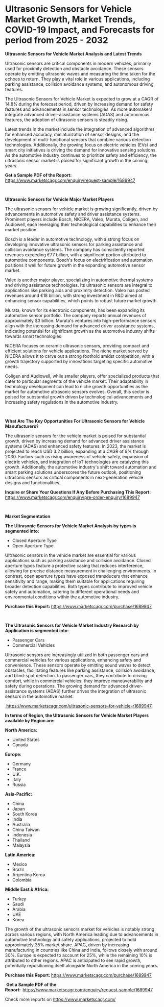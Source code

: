 <p><h1>Ultrasonic Sensors for Vehicle Market Growth, Market Trends, COVID-19 Impact, and Forecasts for period from 2025 - 2032</h1></p><p><strong>Ultrasonic Sensors for Vehicle Market Analysis and Latest Trends</strong></p>
<p><p>Ultrasonic sensors are critical components in modern vehicles, primarily used for proximity detection and obstacle avoidance. These sensors operate by emitting ultrasonic waves and measuring the time taken for the echoes to return. They play a vital role in various applications, including parking assistance, collision avoidance systems, and autonomous driving features.</p><p>The Ultrasonic Sensors for Vehicle Market is expected to grow at a CAGR of 14.8% during the forecast period, driven by increasing demand for safety features and advancements in sensor technologies. As more automakers integrate advanced driver-assistance systems (ADAS) and autonomous features, the adoption of ultrasonic sensors is steadily rising. </p><p>Latest trends in the market include the integration of advanced algorithms for enhanced accuracy, miniaturization of sensor designs, and the development of multi-functional sensors that combine various detection technologies. Additionally, the growing focus on electric vehicles (EVs) and smart city initiatives is driving the demand for innovative sensing solutions. As the automotive industry continues to prioritize safety and efficiency, the ultrasonic sensor market is poised for significant growth in the coming years.</p></p>
<p><strong>Get a Sample PDF of the Report:&nbsp;</strong> <a href="https://www.marketscagr.com/enquiry/request-sample/1689947?utm_campaign=3195&utm_medium=2&utm_source=Github&utm_content=ia&utm_term=26032025&utm_id=ultrasonic-sensors-for-vehicle">https://www.marketscagr.com/enquiry/request-sample/1689947</a></p>
<p>&nbsp;</p>
<p><strong>Ultrasonic Sensors for Vehicle Major Market Players</strong></p>
<p><p>The ultrasonic sensors for vehicle market is growing significantly, driven by advancements in automotive safety and driver assistance systems. Prominent players include Bosch, NICERA, Valeo, Murata, Coligen, and Audiowell, each leveraging their technological capabilities to enhance their market position.</p><p>Bosch is a leader in automotive technology, with a strong focus on developing innovative ultrasonic sensors for parking assistance and collision avoidance systems. The company has consistently reported revenues exceeding €77 billion, with a significant portion attributed to automotive components. Bosch's focus on electrification and automation positions it well for future growth in the expanding automotive sensor market.</p><p>Valeo is another major player, specializing in automotive thermal systems and driving assistance technologies. Its ultrasonic sensors are integral to applications like parking aids and proximity detection. Valeo has posted revenues around €18 billion, with strong investment in R&D aimed at enhancing sensor capabilities, which points to robust future market growth.</p><p>Murata, known for its electronic components, has been expanding its automotive sensor portfolio. The company reports annual revenues of approximately $3 billion. Murata's ventures into high-performance sensors align with the increasing demand for advanced driver assistance systems, indicating potential for significant growth as the automotive industry shifts towards smart technologies.</p><p>NICERA focuses on ceramic ultrasonic sensors, providing compact and efficient solutions for vehicle applications. The niche market served by NICERA allows it to carve out a strong foothold amidst competition, with a growth trajectory supported by innovations targeting specific automotive needs.</p><p>Coligen and Audiowell, while smaller players, offer specialized products that cater to particular segments of the vehicle market. Their adaptability in technology development can lead to niche growth opportunities as the market for automotive ultrasonic sensors evolves. Overall, this sector is poised for substantial growth driven by technological advancements and increasing safety regulations in the automotive industry.</p></p>
<p>&nbsp;</p>
<p><strong>What Are The Key Opportunities For Ultrasonic Sensors for Vehicle Manufacturers?</strong></p>
<p><p>The ultrasonic sensors for the vehicle market is poised for substantial growth, driven by increasing demand for advanced driver assistance systems (ADAS) and enhanced safety features. In 2023, the market is projected to reach USD 3.2 billion, expanding at a CAGR of 9% through 2030. Factors such as rising awareness of vehicle safety, expansion of electric vehicles, and integration of IoT technologies are catalyzing this growth. Additionally, the automotive industry's shift toward automation and smart parking solutions underscores the future outlook, positioning ultrasonic sensors as critical components in next-generation vehicle designs and functionalities.</p></p>
<p><strong>Inquire or Share Your Questions If Any Before Purchasing This Report:</strong> <a href="https://www.marketscagr.com/enquiry/pre-order-enquiry/1689947?utm_campaign=3195&utm_medium=2&utm_source=Github&utm_content=ia&utm_term=26032025&utm_id=ultrasonic-sensors-for-vehicle">https://www.marketscagr.com/enquiry/pre-order-enquiry/1689947</a></p>
<p>&nbsp;</p>
<p><strong>Market Segmentation</strong></p>
<p><strong>The Ultrasonic Sensors for Vehicle Market Analysis by types is segmented into:</strong></p>
<p><ul><li>Closed Aperture Type</li><li>Open Aperture Type</li></ul></p>
<p><p>Ultrasonic sensors in the vehicle market are essential for various applications such as parking assistance and collision avoidance. Closed aperture types feature a protective casing that reduces interference, allowing for precise distance measurement in challenging environments. In contrast, open aperture types have exposed transducers that enhance sensitivity and range, making them suitable for applications requiring broader detection capabilities. Both types contribute to improved vehicle safety and automation, catering to different operational needs and environmental conditions within the automotive industry.</p></p>
<p><strong>Purchase this Report:&nbsp;</strong><a href="https://www.marketscagr.com/purchase/1689947?utm_campaign=3195&utm_medium=2&utm_source=Github&utm_content=ia&utm_term=26032025&utm_id=ultrasonic-sensors-for-vehicle">https://www.marketscagr.com/purchase/1689947</a></p>
<p>&nbsp;</p>
<p><strong>The Ultrasonic Sensors for Vehicle Market Industry Research by Application is segmented into:</strong></p>
<p><ul><li>Passenger Cars</li><li>Commercial Vehicles</li></ul></p>
<p><p>Ultrasonic sensors are increasingly utilized in both passenger cars and commercial vehicles for various applications, enhancing safety and convenience. These sensors operate by emitting sound waves to detect obstacles, facilitating features like parking assistance, collision avoidance, and blind-spot detection. In passenger cars, they contribute to driving comfort, while in commercial vehicles, they improve maneuverability and safety during operations. The growing demand for advanced driver-assistance systems (ADAS) further drives the integration of ultrasonic sensors in the automotive market.</p></p>
<p><a href="https://www.marketscagr.com/ultrasonic-sensors-for-vehicle-r1689947?utm_campaign=3195&utm_medium=2&utm_source=Github&utm_content=ia&utm_term=26032025&utm_id=ultrasonic-sensors-for-vehicle">&nbsp;https://www.marketscagr.com/ultrasonic-sensors-for-vehicle-r1689947</a></p>
<p><strong>In terms of Region, the Ultrasonic Sensors for Vehicle Market Players available by Region are:</strong></p>
<p>
    <p> <strong> North America: </strong>
        <ul>
            <li>United States</li>
            <li>Canada</li>
        </ul>
        </p> 
    <p> <strong> Europe: </strong>
        <ul>
            <li>Germany</li>
            <li>France</li>
            <li>U.K.</li>
            <li>Italy</li>
            <li>Russia</li>
        </ul>
        </p> 
    <p> <strong> Asia-Pacific: </strong>
        <ul>
            <li>China</li>
            <li>Japan</li>
            <li>South Korea</li>
            <li>India</li>
            <li>Australia</li>
            <li>China Taiwan</li>
            <li>Indonesia</li>
            <li>Thailand</li>
            <li>Malaysia</li>
        </ul>
        </p> 
    <p> <strong> Latin America: </strong>
        <ul>
            <li>Mexico</li>
            <li>Brazil</li>
            <li>Argentina Korea</li>
            <li>Colombia</li>
        </ul>
        </p> 
    <p> <strong> Middle East & Africa: </strong>
        <ul>
            <li>Turkey</li>
            <li>Saudi</li>
            <li>Arabia</li>
            <li>UAE</li>
            <li>Korea</li>
        </ul>
    </p>
    </p>
<p><p>The growth of the ultrasonic sensors market for vehicles is notably strong across various regions, with North America leading due to advancements in automotive technology and safety applications, projected to hold approximately 35% market share. APAC, driven by increasing manufacturing in countries like China and India, follows closely with around 30%. Europe is expected to account for 25%, while the remaining 10% is attributed to other regions. APAC is anticipated to see rapid growth, potentially repositioning itself alongside North America in the coming years.</p></p>
<p><strong>Purchase this Report: </strong><a href="https://www.marketscagr.com/purchase/1689947?utm_campaign=3195&utm_medium=2&utm_source=Github&utm_content=ia&utm_term=26032025&utm_id=ultrasonic-sensors-for-vehicle">https://www.marketscagr.com/purchase/1689947</a></p>
<p>&nbsp;<strong>Get a Sample PDF of the Report:&nbsp;&nbsp;</strong><a href="https://www.marketscagr.com/enquiry/request-sample/1689947?utm_campaign=3195&utm_medium=2&utm_source=Github&utm_content=ia&utm_term=26032025&utm_id=ultrasonic-sensors-for-vehicle">https://www.marketscagr.com/enquiry/request-sample/1689947</a></p>
<p><strong></strong></p>
<p>Check more reports on <a href="https://www.marketscagr.com/?utm_campaign=3195&utm_medium=2&utm_source=Github&utm_content=ia&utm_term=26032025&utm_id=ultrasonic-sensors-for-vehicle">https://www.marketscagr.com/</a></p>